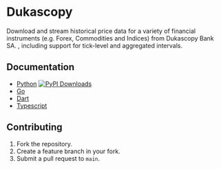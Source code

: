 # Dukascopy

Download and stream historical price data for a variety of financial instruments (e.g. Forex, Commodities and Indices) from Dukascopy Bank SA. , including support for tick-level and aggregated intervals.

## Documentation
- [Python](./python) [![PyPI Downloads](https://static.pepy.tech/badge/dukascopy-python)](https://pepy.tech/projects/dukascopy-python)
- [Go](https://github.com/Eghosa-Osayande/dukascopy-go)
- [Dart](./dart)
- [Typescript](./typescript)


## Contributing
1. Fork the repository.
2. Create a feature branch in your fork.
3. Submit a pull request to `main`.
